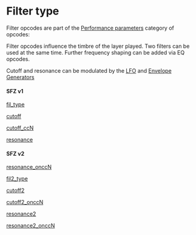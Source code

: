 ---
---
# Filter type

Filter opcodes are part of the [Performance parameters](/categories/performance_parameters)
category of opcodes:

Filter opcodes influence the timbre of the layer played. Two filters can be used
at the same time. Further frequency shaping can be added via EQ opcodes.

Cutoff and resonance can be modulated by the [LFO](/categories/lfo) and
[Envelope Generators](/categories/envelope_generators)

#### SFZ v1

[fil_type](/opcodes/sfz_1/fil_type)

[cutoff](/opcodes/sfz_1/cutoff)

[cutoff_ccN](/opcodes/sfz_1/cutoff_ccN)

[resonance](/opcodes/sfz_1/resonance)

#### SFZ v2

[resonance_onccN](/opcodes/sfz_2/resonance_onccN)

[fil2_type](/opcodes/sfz_2/fil2_type)

[cutoff2](/opcodes/sfz_2/cutoff2)

[cutoff2_onccN](/opcodes/sfz_2/cutoff2)

[resonance2](/opcodes/sfz_2/resonance2)

[resonance2_onccN](/opcodes/sfz_2/resonance2)
